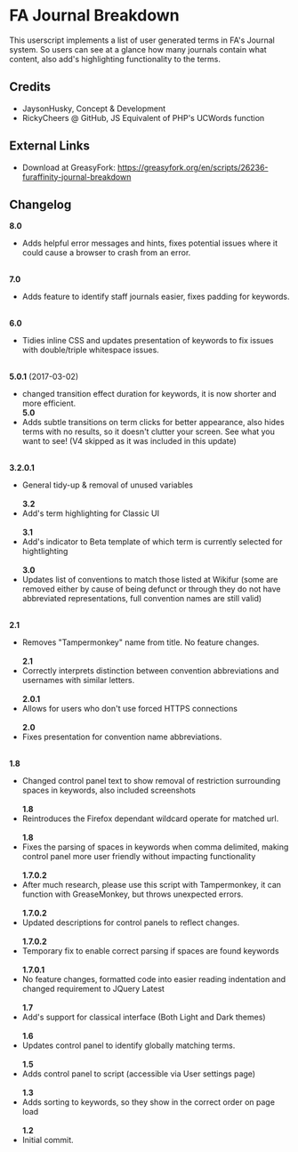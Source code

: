 FA Journal Breakdown
=========

This userscript implements a list of user generated terms in FA's Journal system. So users can see at a glance how many journals contain what content, also add's highlighting functionality to the terms.


## Credits
- JaysonHusky, Concept & Development
- RickyCheers @ GitHub, JS Equivalent of PHP's UCWords function

## External Links
- Download at GreasyFork: https://greasyfork.org/en/scripts/26236-furaffinity-journal-breakdown

## Changelog




<b>8.0</b> <br/>
- Adds helpful error messages and hints, fixes potential issues where it could cause a browser to crash from an error.<br/><br/>

<b>7.0</b> <br/>
- Adds feature to identify staff journals easier, fixes padding for keywords.<br/><br/>

<b>6.0</b> <br/>
- Tidies inline CSS and updates presentation of keywords to fix issues with double/triple whitespace issues.<br/><br/>

<b>5.0.1</b>  (2017-03-02)<br/>
- changed transition effect duration for keywords, it is now shorter and more efficient.<br/>
<b>5.0</b> <br/>
- Adds subtle transitions on term clicks for better appearance, also hides terms with no results, so it doesn't clutter your screen. See what you want to see! (V4 skipped as it was included in this update)<br/><br/>

<b>3.2.0.1</b> <br/>
- General tidy-up & removal of unused variables<br/><br/>
<b>3.2</b> <br/>
- Add's term highlighting for Classic UI<br/><br/>
<b>3.1</b> <br/>
- Add's indicator to Beta template of which term is currently selected for hightlighting<br/><br/>
<b>3.0</b> <br/>
- Updates list of conventions to match those listed at Wikifur (some are removed either by cause of being defunct or through they do not have abbreviated representations, full convention names are still valid)<br/><br/>

<b>2.1</b> <br/>
- Removes "Tampermonkey" name from title. No feature changes.<br/><br/>
<b>2.1</b> <br/>
- Correctly interprets distinction between convention abbreviations and usernames with similar letters.<br/><br/>
<b>2.0.1</b> <br/>
- Allows for users who don't use forced HTTPS connections<br/><br/>
<b>2.0</b> <br/>
- Fixes presentation for convention name abbreviations.<br/><br/>

<b>1.8</b> <br/>
- Changed control panel text to show removal of restriction surrounding spaces in keywords, also included screenshots<br/><br/>
<b>1.8</b> <br/>
- Reintroduces the Firefox dependant wildcard operate for matched url.<br/><br/>
<b>1.8</b> <br/>
- Fixes the parsing of spaces in keywords when comma delimited, making control panel more user friendly without impacting functionality<br/><br/>
<b>1.7.0.2</b> <br/>
- After much research, please use this script with Tampermonkey, it can function with GreaseMonkey, but throws unexpected errors.<br/><br/>
<b>1.7.0.2</b> <br/>
- Updated descriptions for control panels to reflect changes.<br/><br/>
<b>1.7.0.2</b> <br/>
- Temporary fix to enable correct parsing if spaces are found keywords<br/><br/>
<b>1.7.0.1</b> <br/>
- No feature changes, formatted code into easier reading indentation and changed requirement to JQuery Latest<br/><br/>
<b>1.7</b> <br/>
- Add's support for classical interface (Both Light and Dark themes)<br/><br/>
<b>1.6</b> <br/>
- Updates control panel to identify globally matching terms.<br/><br/>
<b>1.5</b> <br/>
- Adds control panel to script (accessible via User settings page)<br/><br/>
<b>1.3</b><br/>
- Adds sorting to keywords, so they show in the correct order on page load<br/><br/>
<b>1.2</b><br/>
- Initial commit.